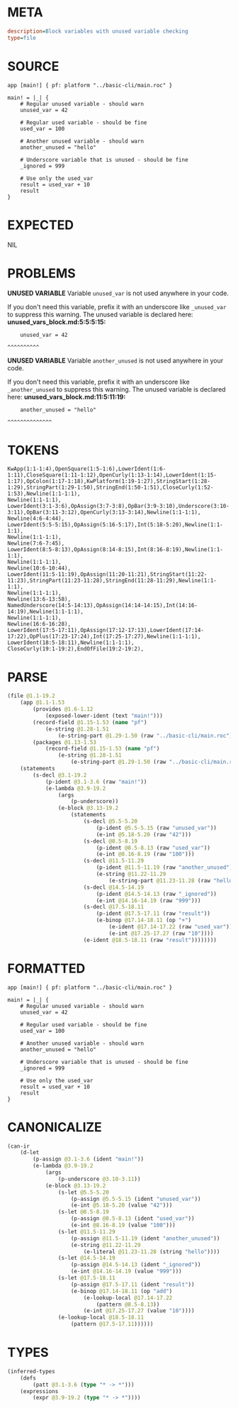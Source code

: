 # META
~~~ini
description=Block variables with unused variable checking
type=file
~~~
# SOURCE
~~~roc
app [main!] { pf: platform "../basic-cli/main.roc" }

main! = |_| {
    # Regular unused variable - should warn
    unused_var = 42

    # Regular used variable - should be fine
    used_var = 100

    # Another unused variable - should warn
    another_unused = "hello"

    # Underscore variable that is unused - should be fine
    _ignored = 999

    # Use only the used_var
    result = used_var + 10
    result
}
~~~
# EXPECTED
NIL
# PROBLEMS
**UNUSED VARIABLE**
Variable ``unused_var`` is not used anywhere in your code.

If you don't need this variable, prefix it with an underscore like `_unused_var` to suppress this warning.
The unused variable is declared here:
**unused_vars_block.md:5:5:5:15:**
```roc
    unused_var = 42
```
    ^^^^^^^^^^


**UNUSED VARIABLE**
Variable ``another_unused`` is not used anywhere in your code.

If you don't need this variable, prefix it with an underscore like `_another_unused` to suppress this warning.
The unused variable is declared here:
**unused_vars_block.md:11:5:11:19:**
```roc
    another_unused = "hello"
```
    ^^^^^^^^^^^^^^


# TOKENS
~~~zig
KwApp(1:1-1:4),OpenSquare(1:5-1:6),LowerIdent(1:6-1:11),CloseSquare(1:11-1:12),OpenCurly(1:13-1:14),LowerIdent(1:15-1:17),OpColon(1:17-1:18),KwPlatform(1:19-1:27),StringStart(1:28-1:29),StringPart(1:29-1:50),StringEnd(1:50-1:51),CloseCurly(1:52-1:53),Newline(1:1-1:1),
Newline(1:1-1:1),
LowerIdent(3:1-3:6),OpAssign(3:7-3:8),OpBar(3:9-3:10),Underscore(3:10-3:11),OpBar(3:11-3:12),OpenCurly(3:13-3:14),Newline(1:1-1:1),
Newline(4:6-4:44),
LowerIdent(5:5-5:15),OpAssign(5:16-5:17),Int(5:18-5:20),Newline(1:1-1:1),
Newline(1:1-1:1),
Newline(7:6-7:45),
LowerIdent(8:5-8:13),OpAssign(8:14-8:15),Int(8:16-8:19),Newline(1:1-1:1),
Newline(1:1-1:1),
Newline(10:6-10:44),
LowerIdent(11:5-11:19),OpAssign(11:20-11:21),StringStart(11:22-11:23),StringPart(11:23-11:28),StringEnd(11:28-11:29),Newline(1:1-1:1),
Newline(1:1-1:1),
Newline(13:6-13:58),
NamedUnderscore(14:5-14:13),OpAssign(14:14-14:15),Int(14:16-14:19),Newline(1:1-1:1),
Newline(1:1-1:1),
Newline(16:6-16:28),
LowerIdent(17:5-17:11),OpAssign(17:12-17:13),LowerIdent(17:14-17:22),OpPlus(17:23-17:24),Int(17:25-17:27),Newline(1:1-1:1),
LowerIdent(18:5-18:11),Newline(1:1-1:1),
CloseCurly(19:1-19:2),EndOfFile(19:2-19:2),
~~~
# PARSE
~~~clojure
(file @1.1-19.2
	(app @1.1-1.53
		(provides @1.6-1.12
			(exposed-lower-ident (text "main!")))
		(record-field @1.15-1.53 (name "pf")
			(e-string @1.28-1.51
				(e-string-part @1.29-1.50 (raw "../basic-cli/main.roc"))))
		(packages @1.13-1.53
			(record-field @1.15-1.53 (name "pf")
				(e-string @1.28-1.51
					(e-string-part @1.29-1.50 (raw "../basic-cli/main.roc"))))))
	(statements
		(s-decl @3.1-19.2
			(p-ident @3.1-3.6 (raw "main!"))
			(e-lambda @3.9-19.2
				(args
					(p-underscore))
				(e-block @3.13-19.2
					(statements
						(s-decl @5.5-5.20
							(p-ident @5.5-5.15 (raw "unused_var"))
							(e-int @5.18-5.20 (raw "42")))
						(s-decl @8.5-8.19
							(p-ident @8.5-8.13 (raw "used_var"))
							(e-int @8.16-8.19 (raw "100")))
						(s-decl @11.5-11.29
							(p-ident @11.5-11.19 (raw "another_unused"))
							(e-string @11.22-11.29
								(e-string-part @11.23-11.28 (raw "hello"))))
						(s-decl @14.5-14.19
							(p-ident @14.5-14.13 (raw "_ignored"))
							(e-int @14.16-14.19 (raw "999")))
						(s-decl @17.5-18.11
							(p-ident @17.5-17.11 (raw "result"))
							(e-binop @17.14-18.11 (op "+")
								(e-ident @17.14-17.22 (raw "used_var"))
								(e-int @17.25-17.27 (raw "10"))))
						(e-ident @18.5-18.11 (raw "result"))))))))
~~~
# FORMATTED
~~~roc
app [main!] { pf: platform "../basic-cli/main.roc" }

main! = |_| {
	# Regular unused variable - should warn
	unused_var = 42

	# Regular used variable - should be fine
	used_var = 100

	# Another unused variable - should warn
	another_unused = "hello"

	# Underscore variable that is unused - should be fine
	_ignored = 999

	# Use only the used_var
	result = used_var + 10
	result
}
~~~
# CANONICALIZE
~~~clojure
(can-ir
	(d-let
		(p-assign @3.1-3.6 (ident "main!"))
		(e-lambda @3.9-19.2
			(args
				(p-underscore @3.10-3.11))
			(e-block @3.13-19.2
				(s-let @5.5-5.20
					(p-assign @5.5-5.15 (ident "unused_var"))
					(e-int @5.18-5.20 (value "42")))
				(s-let @8.5-8.19
					(p-assign @8.5-8.13 (ident "used_var"))
					(e-int @8.16-8.19 (value "100")))
				(s-let @11.5-11.29
					(p-assign @11.5-11.19 (ident "another_unused"))
					(e-string @11.22-11.29
						(e-literal @11.23-11.28 (string "hello"))))
				(s-let @14.5-14.19
					(p-assign @14.5-14.13 (ident "_ignored"))
					(e-int @14.16-14.19 (value "999")))
				(s-let @17.5-18.11
					(p-assign @17.5-17.11 (ident "result"))
					(e-binop @17.14-18.11 (op "add")
						(e-lookup-local @17.14-17.22
							(pattern @8.5-8.13))
						(e-int @17.25-17.27 (value "10"))))
				(e-lookup-local @18.5-18.11
					(pattern @17.5-17.11))))))
~~~
# TYPES
~~~clojure
(inferred-types
	(defs
		(patt @3.1-3.6 (type "* -> *")))
	(expressions
		(expr @3.9-19.2 (type "* -> *"))))
~~~
